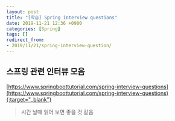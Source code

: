 ```yaml
---
layout: post
title: "[학습] Spring interview questions"
date: 2019-11-21 12:36 +0900
categories: [Spring]
tags: []
redirect_from: 
- 2019/11/21/spring-interview-question/
---
```

## 스프링 관련 인터뷰 모음
[https://www.springboottutorial.com/spring-interview-questions](https://www.springboottutorial.com/spring-interview-questions){:target="_blank"}



> 시간 날때 읽어 보면 좋을 것 같음

